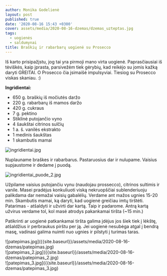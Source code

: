 ```yaml
---
author: Monika Godelienė
layout: post
published: true
date: '2020-08-16 15:43 +0300'
cover: assets/media/2020-08-16-dzemas/dzemas_uzteptas.jpg
tags:
  - uogienės
  - saldumynai
title: Braškių ir rabarbarų uogienė su Prosecco
---
```


Iš karto prisipažįstu, jog tai yra pirmoji mano virta uogienė. Paprasčiausiai iš tėviškės, kaip įprasta, parsivežėm tiek gėrybių, kad reikėjo su jomis kažką daryti GREITAI. O Prosecco čia įsimaišė impulsyviai. Tiesiog su Prosecco viskas skaniau. :)


**Ingridientai:**
* 650 g. braškių iš močiutės daržo
* 220 g. rabarbarų iš mamos daržo
* 420 g. cukraus
* 7 g. pektino
* Stiklinė putojančio vyno
* 4 šaukštai citrinos sulčių
* 1 a. š. vanilės ekstrakto
* 1 medinis šaukštas
* 1 skambutis mamai

![ingridientai.jpg]({{site.baseurl}}/assets/media/2020-08-16-dzemas/ingridientai.jpg)

Nuplauname braškes ir rabarbarus. Pastaruosius dar ir nulupame. Vaisius supjaustome ir dedame į puodą.

![ingridientai_puode_2.jpg]({{site.baseurl}}/assets/media/2020-08-16-dzemas/ingridientai_puode_2.jpg)

Užpilame vaisius putojančiu vynu (naudojau prossecco), citrinos sultimis ir vanile. Masei pradėjus konkuliuoti viską nekruopščiai sublenderiuoju palikdama dar nemažai vaisių gabalėlių. Verdame ant mažos ugnies 15-20 min. Skambutis mamai, ką daryti, kad uogienė greičiau imtų tirštėti. Patarimas - atšaldyti ir užvirti dar kartą. Taip ir padarome. Antrą kartą užvirus verdame tol, kol masė atrodys pakankamai tiršta (~15 min.)

Patikrinti ar uogienė patkankamai tiršta galima įdėjus jos šiek tiek į lėkštę, atšaldžius ir perbraukus pirštu per ją. Jei uogienė nesubėga atgal į bendrą masę, vadinasi galima nuimti nuo ugnies ir pilstyti į turimas taras.


<div class="row">
  <div class="four columns" markdown="1">
![patepimas.jpg]({{site.baseurl}}/assets/media/2020-08-16-dzemas/patepimas.jpg)  
  </div>
  <div class="four columns" markdown="1">
![patepimas_2.jpg]({{site.baseurl}}/assets/media/2020-08-16-dzemas/patepimas_2.jpg)  
  </div>
  <div class="four columns" markdown="1">
![patepimas_3.jpg]({{site.baseurl}}/assets/media/2020-08-16-dzemas/patepimas_3.jpg)
  </div>
</div>
